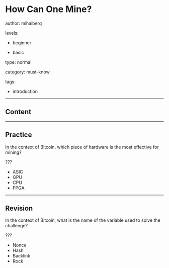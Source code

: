 # How Can One Mine?
author: mihaiberq

levels:

  - beginner

  - basic

type: normal

category: must-know

tags:

  - introduction

---
## Content



---
## Practice

In the context of Bitcoin, which piece of hardware is the most effective for mining?

???

* ASIC
* GPU
* CPU
* FPGA

---
## Revision

In the context of Bitcoin, what is the name of the variable used to solve the challenge?

???

* Nonce
* Hash
* Backlink
* Rock


